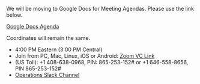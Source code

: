 We will be moving to Google Docs for Meeting Agendas. Please use the link below.

[Google Docs Agenda](https://docs.google.com/document/d/18_VjWKPL3CY_i7HmHsEN3TUoSxaPVEiyxxtwzdYoVJ4)

Coordinates will remain the same.

   * 4:00 PM Eastern (3:00 PM Central)
   * Join from PC, Mac, Linux, iOS or Android: [Zoom VC Link](https://IU.zoom.us/j/865253152)
   * (US Toll): +1 408-638-0968, PIN: 865-253-152# or +1 646-558-8656, PIN 865-253-152#
   * [Operations Slack Channel](https://opensciencegrid.slack.com/messages/C5GAYBGA0/)
